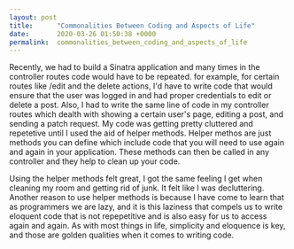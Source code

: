 ```yaml
---
layout: post
title:      "Commonalities Between Coding and Aspects of Life"
date:       2020-03-26 01:50:38 +0000
permalink:  commonalities_between_coding_and_aspects_of_life
---
```



Recently, we had to build a Sinatra application and many times in the controller routes code would have to be repeated. for example, for certain routes like /edit and the delete actions, I'd have to write code that would ensure that the user was logged in and had proper credentials to edit or delete a post. Also, I had to write the same line of code in my controller routes which dealth with showing a certain user's page, editing a post, and sending a patch request. My code was getting pretty cluttered and repetetive until I used the aid of helper methods. Helper methos are just methods you can define which include code that you will need to use again and again in your application. These methods can then be called in any controller and they help to clean up your code. 

Using the helper methods felt great, I got the same feeling I get when cleaning my room and getting rid of junk. It felt like I was decluttering. Another reason to use helper methods is because I have come to learn that as programmers we are lazy, and it is this laziness that compels us to write eloquent code that is not repepetitive and is also easy for us to access again and again. As with most things in life, simplicity and eloquence is key, and those are golden qualities when it comes to writing code. 





